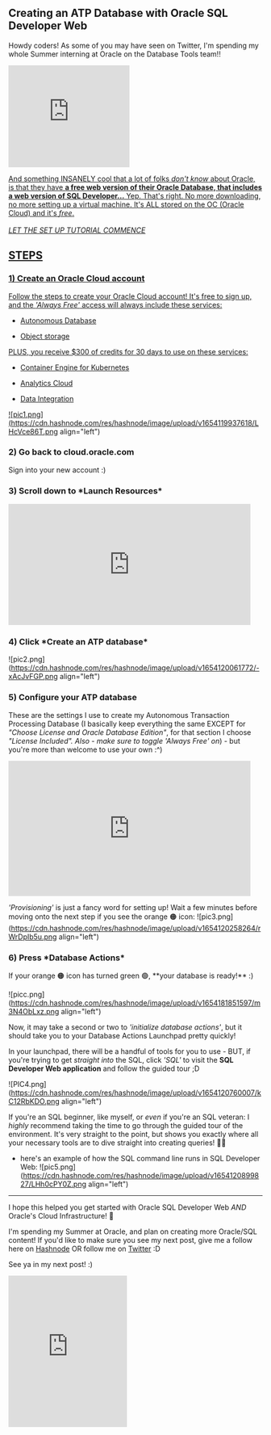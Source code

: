 ## Creating an ATP Database with Oracle SQL Developer Web

Howdy coders! As some of you may have seen on Twitter, I'm spending my whole Summer interning at Oracle on the Database Tools team!! 
<iframe src="https://giphy.com/embed/H85LpFTwMZPoc" width="240" height="202" frameBorder="0" class="giphy-embed" allowFullScreen></iframe><p><a href="https://giphy.com/gifs/H85LpFTwMZPoc"></p>

And something INSANELY cool that a lot of folks *don't know* about Oracle, is that they have **a free web version of their Oracle Database, that includes a web version of SQL Developer...** Yep. That's right. No more downloading, no more setting up a virtual machine. It's ALL stored on the OC (Oracle Cloud) and it's *free*. 
<br>
<br>
 *LET THE SET UP TUTORIAL COMMENCE* 
<br>
<h2> STEPS </h2>
<h3> 1) Create an Oracle Cloud account </h3>

Follow the steps to create your Oracle Cloud account! It's free to sign up, and the *'Always Free'* access will always include these services:

- Autonomous Database

- Object storage
 
PLUS, you receive $300 of credits for 30 days to use on these services:

- Container Engine for Kubernetes

- Analytics Cloud

- Data Integration

![pic1.png](https://cdn.hashnode.com/res/hashnode/image/upload/v1654119937618/LHcVce86T.png align="left")

<h3> 2) Go back to cloud.oracle.com </h3>

Sign into your new account :)

<h3> 3) Scroll down to *Launch Resources* </h3>

<iframe src="https://giphy.com/embed/QKn4Bp91hAivguirsw" width="480" height="240" frameBorder="0" class="giphy-embed" allowFullScreen></iframe><p></p>

<h3> 4) Click *Create an ATP database* </h3>

![pic2.png](https://cdn.hashnode.com/res/hashnode/image/upload/v1654120061772/-xAcJvFGP.png align="left")

<h3>5) Configure your ATP database</h3>

These are the settings I use to create my Autonomous Transaction Processing Database (I basically keep everything the same EXCEPT for *"Choose License and Oracle Database Edition"*, for that section I choose *"License Included". Also - make sure to toggle 'Always Free' on*) - but you're more than welcome to use your own :^) 

<iframe src="https://giphy.com/embed/xcMbo8oI8goW1YB06a" width="480" height="268" frameBorder="0" class="giphy-embed" allowFullScreen></iframe><p></p>

*'Provisioning'* is just a fancy word for setting up! Wait a few minutes before moving onto the next step if you see the orange 🟠 icon:
![pic3.png](https://cdn.hashnode.com/res/hashnode/image/upload/v1654120258264/rWrDpIb5u.png align="left")

<h3> 6) Press *Database Actions* </h3>
If your orange 🟠 icon has turned green 🟢, **your database is ready!** :)

![picc.png](https://cdn.hashnode.com/res/hashnode/image/upload/v1654181851597/m3N4ObLxz.png align="left")

Now, it may take a second or two to *'initialize database actions'*, but it should take you to your Database Actions Launchpad pretty quickly! 

In your launchpad, there will be a handful of tools for you to use - BUT, if you're trying to get *straight into* the SQL, click *'SQL'* to visit the **SQL Developer Web application** and follow the guided tour ;D


![PIC4.png](https://cdn.hashnode.com/res/hashnode/image/upload/v1654120760007/kC12RbKDO.png align="left")

If you're an SQL beginner, like myself, or _even_ if you're an SQL veteran: I _highly_ recommend taking the time to go through the guided tour of the environment. It's very straight to the point, but shows you exactly where all your necessary tools are to dive straight into creating queries! ✍🏽
- here's an example of how the SQL command line runs in SQL Developer Web:
![pic5.png](https://cdn.hashnode.com/res/hashnode/image/upload/v1654120899827/LHh0cPY0Z.png align="left")
_____

I hope this helped you get started with Oracle SQL Developer Web *AND* Oracle's Cloud Infrastructure! 🧡 

I'm spending my Summer at Oracle, and plan on creating more Oracle/SQL content! If you'd like to make sure you see my next post, give me a follow here on [Hashnode](https://hashnode.com/@laylacodes) OR follow me on [Twitter](https://twitter.com/pilatesdev) :D

See ya in my next post! :)
<iframe src="https://giphy.com/embed/m9eG1qVjvN56H0MXt8" width="235" height="300" frameBorder="0" class="giphy-embed" allowFullScreen></iframe><p></p>